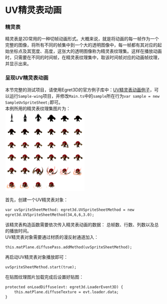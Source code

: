 # UV精灵表动画    
     
### 精灵表   
精灵表是2D常用的一种切帧动画形式。大概来说，就是将动画的每一帧作为一个完整的图像，将所有不同的帧集中到一个大的透明图像中，每一帧都有其对应的起始坐标点及其宽度、高度，这张大的透明图像称为精灵表纹理集。这样在播放动画时，只需要在不同的时间帧，在精灵表纹理集中，取该时间帧对应的动画帧纹理，并显示出来。      

### 呈现UV精灵表动画      
本节完整的测试项目，请使用Egret3D的官方例子库中：[UV精灵表动画例子](https://github.com/egret-labs/egret-3d/blob/master/Sample-wing/src/SampleUvSpriteSheet.ts)，可以运行`Sample-wing`项目，并修改`Main.ts`中的`sample`所在行为`var sample = new SampleUvSpriteSheet;`即可。            
本例所用的精灵表纹理集图片为：   
![image](575cd8fe67128.png)    


首先，创建一个UV精灵表对象：    
```
var uvSpriteSheetMethod: egret3d.UVSpriteSheetMethod = new egret3d.UVSpriteSheetMethod(34,6,6,3.0);
```
该精灵表构造函数需要依次传入精灵表动画的数据： 总帧数、行数、列数以及总的播放时间。    
UV精灵表对象需要通过材质的漫反射通道加入：    
```
this.matPlane.diffusePass.addMethod(uvSpriteSheetMethod);
```   
再启动UV精灵表对象播放即可：   
```
uvSpriteSheetMethod.start(true);
```
在贴图纹理图片加载完成后设置好贴图：  
```
protected onLoadDiffuse(evt: egret3d.LoaderEvent3D) {
	this.matPlane.diffuseTexture = evt.loader.data;
}
```    
